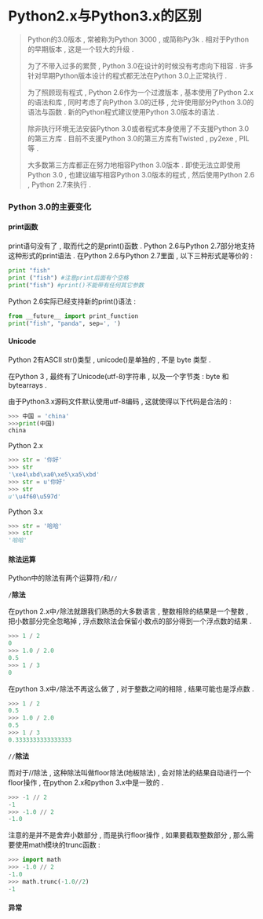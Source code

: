 # Python2.x与Python3.x的区别

> Python的3​​.0版本 , 常被称为Python 3000 , 或简称Py3k . 相对于Python的早期版本 , 这是一个较大的升级 .
>
> 为了不带入过多的累赘 , Python 3.0在设计的时候没有考虑向下相容 . 许多针对早期Python版本设计的程式都无法在Python 3.0上正常执行 .
>
> 为了照顾现有程式 , Python 2.6作为一个过渡版本 , 基本使用了Python 2.x的语法和库 , 同时考虑了向Python 3.0的迁移 , 允许使用部分Python 3.0的语法与函数 . 新的Python程式建议使用Python 3.0版本的语法 .
>
> 除非执行环境无法安装Python 3.0或者程式本身使用了不支援Python 3.0的第三方库 . 目前不支援Python 3.0的第三方库有Twisted , py2exe , PIL等 .
>
> 大多数第三方库都正在努力地相容Python 3.0版本 . 即使无法立即使用Python 3.0 , 也建议编写相容Python 3.0版本的程式 , 然后使用Python 2.6 , Python 2.7来执行 .

### Python 3.0的主要变化

#### print函数

print语句没有了 , 取而代之的是print\(\)函数 . Python 2.6与Python 2.7部分地支持这种形式的print语法 . 在Python 2.6与Python 2.7里面 , 以下三种形式是等价的 :

```py
print "fish"
print ("fish") #注意print后面有个空格
print("fish") #print()不能带有任何其它参数
```

Python 2.6实际已经支持新的print\(\)语法 :

```py
from __future__ import print_function
print("fish", "panda", sep=', ')
```

#### Unicode

Python 2有ASCII str\(\)类型 , unicode\(\)是单独的 , 不是 byte 类型 .

在Python 3 , 最终有了Unicode\(utf-8\)字符串 , 以及一个字节类 : byte 和 bytearrays .

由于Python3.x源码文件默认使用utf-8编码 , 这就使得以下代码是合法的 :

```py
>>> 中国 = 'china' 
>>>print(中国) 
china
```

Python 2.x

```py
>>> str = '你好'
>>> str
'\xe4\xbd\xa0\xe5\xa5\xbd'
>>> str = u'你好'
>>> str
u'\u4f60\u597d'
```

Python 3.x

```py
>>> str = '哈哈'
>>> str
'哈哈'
```

#### 除法运算

Python中的除法有两个运算符`/`和`//`

`/`**除法**

在python 2.x中`/`除法就跟我们熟悉的大多数语言 , 整数相除的结果是一个整数 , 把小数部分完全忽略掉 , 浮点数除法会保留小数点的部分得到一个浮点数的结果 .

```py
>>> 1 / 2
0
>>> 1.0 / 2.0
0.5
>>> 1 / 3
0
```

在python 3.x中`/`除法不再这么做了 , 对于整数之间的相除 , 结果可能也是浮点数 .

```py
>>> 1 / 2
0.5
>>> 1.0 / 2.0
0.5
>>> 1 / 3
0.3333333333333333
```

`//`**除法**

而对于//除法 , 这种除法叫做floor除法\(地板除法\) , 会对除法的结果自动进行一个floor操作 , 在python 2.x和python 3.x中是一致的 .

```py
>>> -1 // 2
-1
>>> -1.0 // 2
-1.0
```

注意的是并不是舍弃小数部分 , 而是执行floor操作 , 如果要截取整数部分 , 那么需要使用math模块的trunc函数 :

```py
>>> import math
>>> -1.0 // 2
-1.0
>>> math.trunc(-1.0//2)
-1
```

#### 异常



